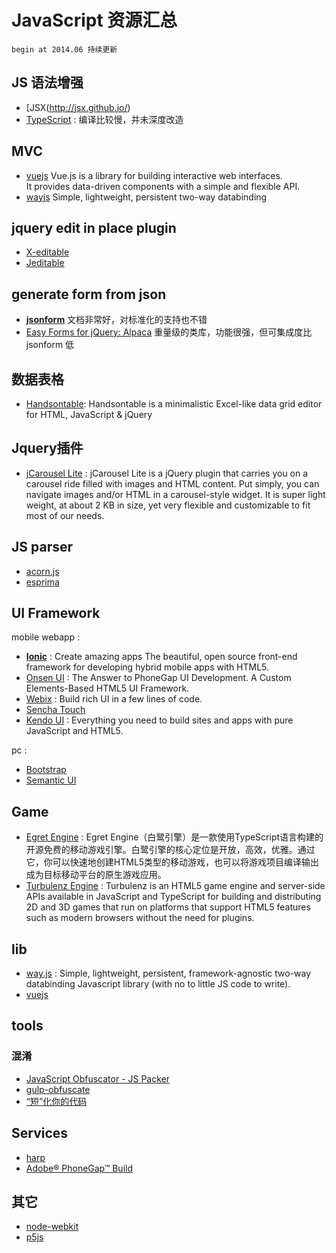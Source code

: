 JavaScript 资源汇总
========
	
	begin at 2014.06 持续更新
	
## JS 语法增强

- [JSX(http://jsx.github.io/)
- [TypeScript](http://www.typescriptlang.org/) : 编译比较慢，并未深度改造

## MVC

- [vuejs](http://vuejs.org/) Vue.js is a library for building interactive web interfaces.  
It provides data-driven components with a simple and flexible API.
- [wayjs](https://github.com/gwendall/way.js) Simple, lightweight, persistent two-way databinding  

## jquery edit in place plugin

- [X-editable](http://vitalets.github.io/x-editable/)
- [Jeditable](http://www.appelsiini.net/projects/jeditable)

## generate form from json

- **[jsonform](https://github.com/joshfire/jsonform)**  文档非常好，对标准化的支持也不错
- [Easy Forms for jQuery: Alpaca](http://www.alpacajs.org/) 重量级的类库，功能很强，但可集成度比 jsonform 低

## 数据表格

- [Handsontable](http://handsontable.com/): Handsontable is a minimalistic Excel-like data grid editor for HTML, JavaScript & jQuery

## Jquery插件

- [jCarousel Lite](http://www.gmarwaha.com/jquery/jcarousellite/) : jCarousel Lite is a jQuery plugin that carries you on a carousel ride filled with images and HTML content. Put simply, you can navigate images and/or HTML in a carousel-style widget. It is super light weight, at about 2 KB in size, yet very flexible and customizable to fit most of our needs. 

## JS parser 

- [acorn.js](http://marijnhaverbeke.nl/acorn/)  
- [esprima](http://esprima.org/)  

## UI Framework

mobile webapp : 

- **[Ionic](http://ionicframework.com/)** : Create amazing apps
The beautiful, open source front-end framework for developing hybrid mobile apps with HTML5.  
- [Onsen UI](http://onsenui.io/) : The Answer to PhoneGap UI Development. A Custom Elements-Based HTML5 UI Framework.  
- [Webix](http://webix.com/) : Build rich UI in a few lines of code.  
- [Sencha Touch](http://www.sencha.com/products/touch/)  
- [Kendo UI](http://www.telerik.com/kendo-ui) : Everything you need to build sites and apps
with pure JavaScript and HTML5.  

pc : 

- [Bootstrap](http://getbootstrap.com/)
- [Semantic UI](http://semantic-ui.com/)

## Game

- [Egret Engine](http://www.egret-labs.org/) : Egret Engine（白鹭引擎）是一款使用TypeScript语言构建的开源免费的移动游戏引擎。白鹭引擎的核心定位是开放，高效，优雅。通过它，你可以快速地创建HTML5类型的移动游戏，也可以将游戏项目编译输出成为目标移动平台的原生游戏应用。
- [Turbulenz Engine](https://github.com/turbulenz/turbulenz_engine) : Turbulenz is an HTML5 game engine and server-side APIs available in JavaScript and TypeScript for building and distributing 2D and 3D games that run on platforms that support HTML5 features such as modern browsers without the need for plugins.


## lib 

- [way.js](https://github.com/gwendall/way.js) : Simple, lightweight, persistent, framework-agnostic two-way databinding Javascript library (with no to little JS code to write).  
- [vuejs](http://vuejs.org/)  

## tools

### 混淆

- [JavaScript Obfuscator - JS Packer](http://packer.50x.eu/)  
- [gulp-obfuscate](https://github.com/mikegroseclose/gulp-obfuscate)  
- [“短”化你的代码](http://ucren.com/blog/archives/549)  

## Services

- [harp](https://www.harp.io/)
- [Adobe® PhoneGap™ Build](https://build.phonegap.com/)

## 其它

- [node-webkit](https://github.com/rogerwang/node-webkit)  
- [p5js](http://p5js.org/)  



